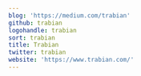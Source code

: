 ```yaml
---
blog: 'https://medium.com/trabian'
github: trabian
logohandle: trabian
sort: trabian
title: Trabian
twitter: trabian
website: 'https://www.trabian.com/'
---
```

